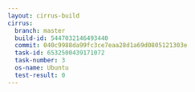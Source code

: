 ```yaml
---
layout: cirrus-build
cirrus:
  branch: master
  build-id: 5447032146493440
  commit: 040c9988da99fc3ce7eaa28d1a69d0805121303e
  task-id: 6532500439171072
  task-number: 3
  os-name: Ubuntu
  test-result: 0
---
```

